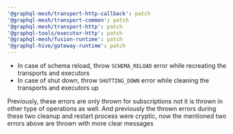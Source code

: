 ```yaml
---
'@graphql-mesh/transport-http-callback': patch
'@graphql-mesh/transport-common': patch
'@graphql-mesh/transport-http': patch
'@graphql-tools/executor-http': patch
'@graphql-mesh/fusion-runtime': patch
'@graphql-hive/gateway-runtime': patch
---
```


- In case of schema reload, throw `SCHEMA_RELOAD` error while recreating the transports and executors
- In case of shut down, throw `SHUTTING_DOWN` error while cleaning the transports and executors up

Previously, these errors are only thrown for subscriptions not it is thrown in other type of operations as well.
And previously the thrown errors during these two cleanup and restart process were cryptic, now the mentioned two errors above are thrown with more clear messages